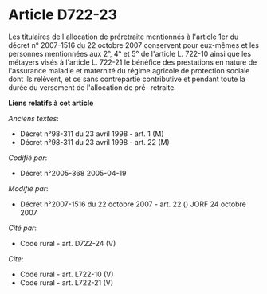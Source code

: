 # Article D722-23

Les titulaires de l'allocation de préretraite mentionnés à l'article 1er du décret n° 2007-1516 du 22 octobre 2007 conservent
pour eux-mêmes et les personnes mentionnées aux 2°, 4° et 5° de l'article L. 722-10 ainsi que les métayers visés à l'article
L. 722-21 le bénéfice des prestations en nature de l'assurance maladie et maternité du régime agricole de protection sociale
dont ils relèvent, et ce sans contrepartie contributive et pendant toute la durée du versement de l'allocation de pré-
retraite.

**Liens relatifs à cet article**

_Anciens textes_:

  - Décret n°98-311 du 23 avril 1998 - art. 1 (M)
  - Décret n°98-311 du 23 avril 1998 - art. 22 (M)

_Codifié par_:

  - Décret n°2005-368 2005-04-19

_Modifié par_:

  - Décret n°2007-1516 du 22 octobre 2007 - art. 22 () JORF 24 octobre 2007

_Cité par_:

  - Code rural - art. D722-24 (V)

_Cite_:

  - Code rural - art. L722-10 (V)
  - Code rural - art. L722-21 (V)
